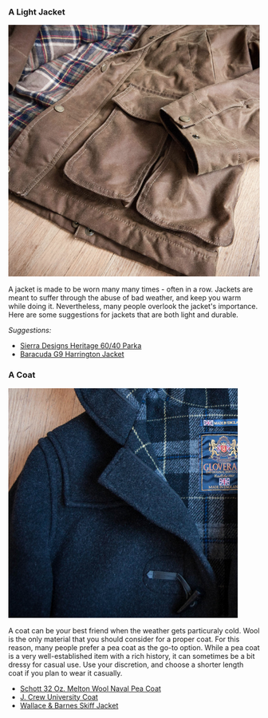 ### A Light Jacket
![](assets/images/light-jacket.png)

A jacket is made to be worn many many times - often in a row. Jackets are meant to suffer through the abuse of bad weather, and keep you warm while doing it. Nevertheless, many people overlook the jacket's importance. Here are some suggestions for jackets that are both light and durable.

*Suggestions:*

- [Sierra Designs Heritage 60/40 Parka][sierra]
- [Baracuda G9 Harrington Jacket][baracuda]


### A Coat
![](assets/images/coat.png)

A coat can be your best friend when the weather gets particuraly cold. Wool is the only material that you should consider for a proper coat. For this reason, many people prefer a pea coat as the go-to option. While a pea coat is a very well-established item with a rich history, it can sometimes be a bit dressy for casual use. Use your discretion, and choose a shorter length coat if you plan to wear it casually.

- [Schott 32 Oz. Melton Wool Naval Pea Coat][schott]
- [J. Crew University Coat][jcrew]
- [Wallace & Barnes Skiff Jacket][w&b]

[sierra]: http://www.sierradesigns.com/product/short-parka
[baracuda]: us.baracuda.com/g9
[schott]: http://www.schottnyc.com/products/fabric/wool/classic-32-oz-melton-wool.htm
[jcrew]: https://www.jcrew.com/mens_category/outerwear/wool/PRDOVR~96037/96037.jsp
[w&b]: https://www.jcrew.com/AST/Navigation/Sale/AllProducts/PRD~05058/05058.jsp?Nbrd=J&Nloc=en_US&Nrpp=48&Npge=1&Ntrm=skiff+jacket&isFromSearch=true&isSaleItem=true&isNewSearch=true&hash=row0
